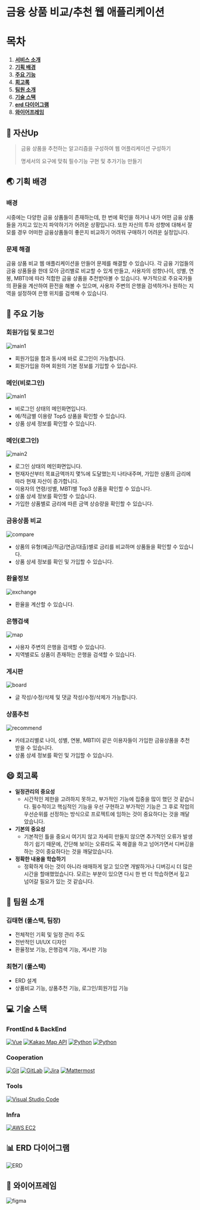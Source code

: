 # 금융 상품 비교/추천 웹 애플리케이션

# 목차

1. [**서비스 소개**](#-자산Up)
2. [**기획 배경**](#-기획-배경)
3. [**주요 기능**](#-주요-기능)
4. [**회고록**](#-회고록)
5. [**팀원 소개**](#-팀원-소개)
6. [**기술 스택**](#-기술-스택)
7. [**erd 다이어그램**](#-erd-다이어그램)
8. [**와이어프레임**](#-와이어프레임)

## 💸 자산Up
>
>  금융 상품을 추천하는 알고리즘을 구성하여 웹 어플리케이션 구성하기
>
> 명세서의 요구에 맞춰 필수기능 구현 및 추가기능 만들기

## 🌏 기획 배경

### 배경
시중에는 다양한 금융 상품들이 존재하는데, 한 번에 확인을 하거나 내가 어떤 금융 상품들을 가지고 있는지 파악하기가 어려운 상황입니다. 또한 자신의 투자 성향에 대해서 잘 모를 경우 어떠한 금융상품들이 좋은지 비교하기 어려워 구매하기 어려운 실정입니다.

### 문제 해결
금융 상품 비교 웹 애플리케이션을 만들어 문제를 해결할 수 있습니다. 각 금융 기업들의 금융 상품들을 한데 모아 금리별로 비교할 수 있게 만들고, 사용자의 성향(나이, 성별, 연봉, MBTI)에 따라 적합한 금융 상품을 추천받아볼 수 있습니다. 
부가적으로 주요국가들의 환율을 계산하여 환전을 해볼 수 있으며, 사용자 주변의 은행을 검색하거나 원하는 지역을 설정하여 은행 위치를 검색해 수 있습니다.

## 🏦 주요 기능

### 회원가입 및 로그인
![main1](images/login.gif)

- 회원가입을 함과 동시에 바로 로그인이 가능합니다.
- 회원가입을 하며 회원의 기본 정보를 기입할 수 있습니다.

### 메인(비로그인)
![main1](images/main1.gif)

- 비로그인 상태의 메인화면입니다.
- 예/적금별 이용량 Top5 상품을 확인할 수 있습니다.
- 상품 상세 정보를 확인할 수 있습니다.

### 메인(로그인)
![main2](images/main2.gif)

- 로그인 상태의 메인화면입니다.
- 현재자산부터 목표금액까지 몇%에 도달했는지 나타내주며, 가입한 상품의 금리에 따라 현재 자산이 증가합니다.
- 이용자의 연령/성별, MBTI별 Top3 상품을 확인할 수 있습니다.
- 상품 상세 정보를 확인할 수 있습니다.
- 가입한 상품별로 금리에 따른 금액 상승량을 확인할 수 있습니다.

### 금융상품 비교
![compare](images/compare.gif)

- 상품의 유형(예금/적금/연금/대출)별로 금리를 비교하며 상품들을 확인할 수 있습니다.
- 상품 상세 정보를 확인 및 가입할 수 있습니다.

### 환율정보
![exchange](images/exchange.gif)

- 환율을 계산할 수 있습니다.

### 은행검색
![map](images/map.gif)

- 사용자 주변의 은행을 검색할 수 있습니다.
- 지역별로도 상품이 존재하는 은행을 검색할 수 있습니다.

### 게시판
![board](images/board.gif)

- 글 작성/수정/삭제 및 댓글 작성/수정/삭제가 가능합니다.

### 상품추천
![recommend](images/recommend.gif)

- 카테고리별로 나이, 성별, 연봉, MBTI이 같은 이용자들이 가입한 금융상품을 추천받을 수 있습니다.
- 상품 상세 정보를 확인 및 가입할 수 있습니다.

## 😄 회고록

- **일정관리의 중요성**
  - 시간적인 제한을 고려하지 못하고, 부가적인 기능에 집중을 많이 했던 것 같습니다. 필수적이고 핵심적인 기능을 우선 구현하고 부가적인 기능은 그 후로 작업의 우선순위를 선정하는 방식으로 프로젝트에 임하는 것이 중요하다는 것을 깨달았습니다.
- **기본의 중요성**
  - 기본적인 틀을 중요시 여기지 않고 자세히 만들지 않으면 추가적인 오류가 발생하기 쉽기 때문에, 간단해 보이는 오류라도 꼭 해결을 하고 넘어가면서 디버깅을 하는 것이 중요하다는 것을 깨달았습니다.
- **정확한 내용을 학습하기**
  - 정확하게 아는 것이 아니라 애매하게 알고 있으면 개발하거나 디버깅시 더 많은 시간을 할애했었습니다. 모르는 부분이 있으면 다시 한 번 더 학습하면서 짚고 넘어갈 필요가 있는 것 같습니다.

## 🤝 팀원 소개

### 김태현 (풀스택, 팀장)
- 전체적인 기획 및 일정 관리 주도
- 전반적인 UI/UX 디자인
- 환율정보 기능, 은행검색 기능, 게시판 기능
### 최현기 (풀스택)
- ERD 설계
- 상품비교 기능, 상품추천 기능, 로그인/회원가입 기능

## 💻 기술 스택

### FrontEnd & BackEnd

[![Vue](https://img.shields.io/badge/Vue-blue?style=flat&logo=vue.js)](https://vuejs.org/)
[![Kakao Map API](https://img.shields.io/badge/API-Kakao_Map-red?style=flat)](https://developers.kakao.com/docs/latest/ko/local/dev-guide)
[![Python](https://img.shields.io/badge/Python-yellow?style=flat&logo=python)](https://www.python.org/)
[![Python](https://img.shields.io/badge/Django-gray?style=flat&logo=django)](https://www.djangoproject.com/)

### Cooperation

[![Git](https://img.shields.io/badge/Git-gray?style=flat&logo=git)](https://git-scm.com/)
[![GitLab](https://img.shields.io/badge/GitLab-gray?style=flat&logo=gitlab)](https://about.gitlab.com/)
[![Jira](https://img.shields.io/badge/Jira-gray?style=flat&logo=jira)](https://www.atlassian.com/software/jira)
[![Mattermost](https://img.shields.io/badge/Mattermost-gray?style=flat&logo=mattermost)](https://mattermost.com/)

### Tools

[![Visual Studio Code](https://img.shields.io/badge/Visual%20Studio%20Code-blue.svg?style=flat&logo=visual-studio-code)](https://code.visualstudio.com/)

### Infra

[![AWS EC2](https://img.shields.io/badge/AWS_EC2-gray?style=flat&logo=amazon-aws)](https://aws.amazon.com/ec2/)

## 📊 ERD 다이어그램
![ERD](images/erd.png)

## 🎨 와이어프레임
![figma](images/figma.png)
